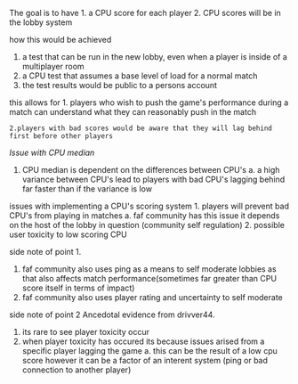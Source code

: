 The goal is to have 
    1. a CPU score for each player 
    2. CPU scores will be in the lobby system

how this would be achieved
1. a test that can be run in the new lobby, even when a player is inside of a multiplayer room
1. a CPU test that assumes a base level of load for a normal match 
1. the test results would be public to a persons account 


this allows for
    1. players who wish to push the game's performance during a match can understand what they can reasonably push in the match

    2.players with bad scores would be aware that they will lag behind first before other players

*Issue with CPU median*

1. CPU median is dependent on the differences between CPU's
    a. a high variance between CPU's lead to players with bad CPU's lagging behind far faster than if the variance is low
    

issues with implementing a CPU's scoring system
    1. players will prevent bad CPU's from playing in matches
        a. faf community has this issue it depends on the host of the lobby in question (community self regulation)
    2. possible user toxicity to low scoring CPU




side note of point 1.
1. faf community also uses ping as a means to self moderate lobbies as that also affects match performance(sometimes far greater than CPU score itself in terms of impact)
2. faf community also uses player rating and uncertainty to self moderate

side note of point 2
Ancedotal evidence from drivver44. 
1. its rare to see player toxicity occur
2. when player toxicity has occured its because issues arised from a specific player lagging the game
a. this can be the result of a low cpu score however it can be a factor of an interent system (ping or bad connection to another player)